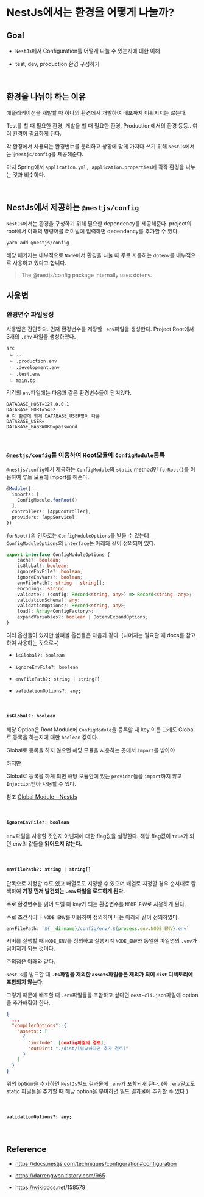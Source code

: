 NestJs에서는 환경을 어떻게 나눌까?
===

## Goal

- `NestJs`에서 Configuration를 어떻게 나눌 수 있는지에 대한 이해

- test, dev, production 환경 구성하기 

<br>

## 환경을 나눠야 하는 이유

애플리케이션을 개발할 때 하나의 환경에서 개발하여 배포까지 이뤄지지는 않는다.

Test를 할 때 필요한 환경, 개발을 할 때 필요한 환경, Production에서의 환경 등등.. 여러 환경이 필요하게 된다.

각 환경에서 사용되는 환경변수를 분리하고 상황에 맞게 가져다 쓰기 위해 `NestJs`에서는 `@nestjs/config`를 제공해준다.

마치 Spring에서 `application.yml, application.properties`에 각각 환경을 나누는 것과 비슷하다.

<br>

## NestJs에서 제공하는 `@nestjs/config`

`NestJs`에서는 환경을 구성하기 위해 필요한 dependency를 제공해준다. project의 root에서 아래의 명령어를 터미널에 입력하면 dependency를 추가할 수 있다.

```zsh
yarn add @nestjs/config
```

해당 패키지는 내부적으로 `Node`에서 환경을 나눌 때 주로 사용하는 `dotenv`를 내부적으로 사용하고 있다고 합니다.
>The @nestjs/config package internally uses dotenv.

## 사용법

### 환경변수 파일생성

사용법은 간단하다. 먼저 환경변수를 저장할 `.env`파일을 생성한다. Project Root에서 3개의 `.env` 파일을 생성하였다.

```
src
 ㄴ ...
 ㄴ .production.env
 ㄴ .development.env
 ㄴ .test.env
 ㄴ main.ts
```

각각의 `env`파일에는 다음과 같은 환경변수들이 담겨있다.

```
DATABASE_HOST=127.0.0.1
DATABASE_PORT=5432
# 각 환경에 맞게 DATABASE_USER명이 다름
DATABASE_USER= 
DATABASE_PASSWORD=password
```

<br>

### `@nestjs/config`를 이용하여 Root모듈에 `ConfigModule`등록

`@nestjs/config`에서 제공하는 `ConfigModule`의 `static` method인 `forRoot()`를 이용하여 루트 모듈에 import를 해준다.

```ts
@Module({
  imports: [
    ConfigModule.forRoot()
  ],
  controllers: [AppController],
  providers: [AppService],
})
```

`forRoot()`의 인자로는 `ConfigModuleOptions`를 받을 수 있는데 `ConfigModuleOptions`의 `interface`는 아래와 같이 정의되어 있다.

```ts
export interface ConfigModuleOptions {
    cache?: boolean;
    isGlobal?: boolean;
    ignoreEnvFile?: boolean;
    ignoreEnvVars?: boolean;
    envFilePath?: string | string[];
    encoding?: string;
    validate?: (config: Record<string, any>) => Record<string, any>;
    validationSchema?: any;
    validationOptions?: Record<string, any>;
    load?: Array<ConfigFactory>;
    expandVariables?: boolean | DotenvExpandOptions;
}
```

여러 옵션들이 있지만 살펴볼 옵션들은 다음과 같다. (나머지는 필요할 때 docs를 참고하여 사용하는 것으로~)

- `isGlobal?: boolean`

- `ignoreEnvFile?: boolean`

- `envFilePath?: string | string[]`

- `validationOptions?: any;`

<br>

#### `isGlobal?: boolean`

해당 Option은 Root Module에 `ConfigModule`을 등록할 때 key 이름 그래도 Global로 등록을 하는지에 대한 `boolean` 값이다.

Global로 등록을 하지 않으면 해당 모듈을 사용하는 곳에서 `import`를 받아야 

하지만

Global로 등록을 하게 되면 해당 모듈안에 있는 `provider`들을 `import`하지 않고 `Injection`받아 사용할 수 있다.

참조 [Global Module - NestJs](https://docs.nestjs.com/modules#global-modules)

<br>

#### `ignoreEnvFile?: boolean`

env파일을 사용할 것인지 아닌지에 대한 flag값을 설정한다. 해당 flag값이 `true`가 되면 env의 값들을 **읽어오지 않는다.**

<br>

#### `envFilePath?: string | string[]`

단독으로 지정할 수도 있고 배열로도 지정할 수 있으며 배열로 지정할 경우 순서대로 탐색하여 **가장 먼저 발견되는 `.env`파일을 로드하게 된다.**

주로 환경변수를 읽어 드릴 때 key가 되는 환경변수를 `NODE_ENV`로 사용하게 된다.

주로 조건식이나 `NODE_ENV`를 이용하여 정의하며 나는 아래와 같이 정의하였다.

```ts
envFilePath: `${__dirname}/config/env/.${process.env.NODE_ENV}.env`
```

서버를 실행할 때 `NODE_ENV`를 정의하고 실행시켜 `NODE_ENV`와 동일한 파일명의 `.env`가 읽어지게 되는 것이다.

주의점은 아래와 같다.

`NestJs`를 빌드할 때 **`.ts`파일을 제외한 `assets`파일들은 제외가 되여 `dist` 디렉토리에 포함되지 않는다.** 

그렇기 때문에 배포할 때 `.env`파일들을 포함하고 싶다면 `nest-cli.json`파일에 option을 추가해줘야 한다.

```json
{
  ...
  "compilerOptions": {
    "assets": [
      {
        "include": [config파일의 경로],
        "outDir": "./dist/[필요하다면 추가 경로]"
      }
    ]
  }
}
```

위의 option을 추가하면 `NestJs`빌드 결과물에 `.env`가 포함되개 된다. (꼭 `.env`말고도 static 파일들을 추가할 때 해당 option을 부여하면 빌드 결과물에 추가할 수 있다.)

<br>

#### `validationOptions?: any;`



<br>

## Reference

- https://docs.nestjs.com/techniques/configuration#configuration 

- https://darrengwon.tistory.com/965

- https://wikidocs.net/158579